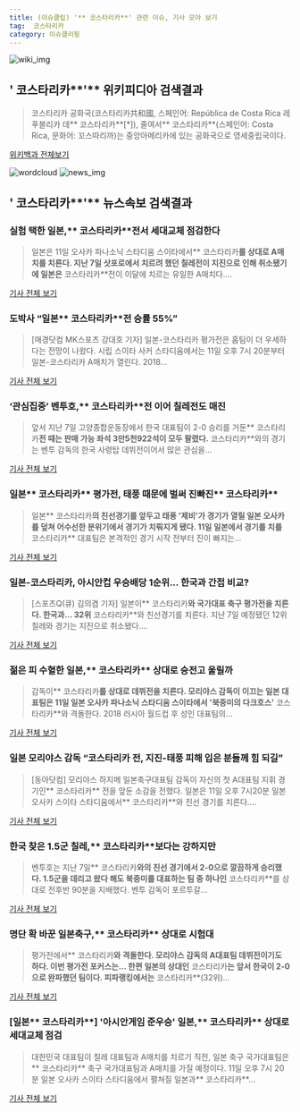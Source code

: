 ```yaml
---
title: (이슈클립) '** 코스타리카**' 관련 이슈, 기사 모아 보기
tag:  코스타리카
category: 이슈클리핑
---
```

![wiki_img](https://user-images.githubusercontent.com/42597476/44503234-41136a80-a6d0-11e8-9071-6fc6418eafe4.png)
## **'** 코스타리카**'** 위키피디아 검색결과
>코스타리카 공화국(코스타리카共和國, 스페인어: República de Costa Rica 레푸블리카 데** 코스타리카**[*]), 줄여서** 코스타리카**(스페인어: Costa Rica, 문화어: 꼬스따리까)는 중앙아메리카에 있는 공화국으로 영세중립국이다.

<a href="https://ko.wikipedia.org/wiki/ 코스타리카" target="_blank">위키백과 전체보기</a>

![wordcloud](https://s3.ap-northeast-2.amazonaws.com/lyrics101-wordcloud/2018-09-11-1536654240.png)
![news_img](https://user-images.githubusercontent.com/42597476/44507050-1206f400-a6e4-11e8-8d98-7ffbfebb353f.png)
## **'** 코스타리카**'** 뉴스속보 검색결과
### 실험 택한 일본,** 코스타리카**전서 세대교체 점검한다

>일본은 11일 오사카 파나소닉 스타디움 스이타에서** 코스타리카**를 상대로 A매치를 치른다. 지난 7일 삿포로에서 치르려 했던 칠레전이 지진으로 인해 취소됐기에 일본은** 코스타리카**전이 이달에 치르는 유일한 A매치다....

<a href="http://www.sportalkorea.com/news/view.php?gisa_uniq=2018091111184113&section_code=10&cp=se&gomb=1" target="_blank">기사 전체 보기</a>

### 도박사 “일본** 코스타리카**전 승률 55%”

>[매경닷컴 MK스포츠 강대호 기자] 일본-코스타리카 평가전은 홈팀이 더 우세하다는 전망이 나왔다. 시립 스이타 사커 스타디움에서는 11일 오후 7시 20분부터 일본-코스타리카 A매치가 열린다. 2018...

<a href="http://sports.mk.co.kr/view.php?year=2018&no=572773" target="_blank">기사 전체 보기</a>

### ‘관심집중’ 벤투호,** 코스타리카**전 이어 칠레전도 매진

>앞서 지난 7일 고양종합운동장에서 한국 대표팀이 2-0 승리를 거둔** 코스타리카**전 때는 판매 가능 좌석 3만5천922석이 모두 팔렸다.** 코스타리카**와의 경기는 벤투 감독의 한국 사령탑 데뷔전이어서 많은 관심을...

<a href="http://www.kukinews.com/news/article.html?no=584606" target="_blank">기사 전체 보기</a>

### 일본** 코스타리카** 평가전, 태풍 때문에 벌써 진빠진** 코스타리카**

>일본** 코스타리카**의 친선경기를 앞두고 태풍 '제비'가 경기가 열릴 일본 오사카를 덮쳐 어수선한 분위기에서 경기가 치뤄지게 됐다. 11일 일본에서 경기를 치를** 코스타리카** 대표팀은 본격적인 경기 시작 전부터 진이 빠지는...

<a href="http://www.vop.co.kr/A00001330376.html" target="_blank">기사 전체 보기</a>

### 일본-코스타리카, 아시안컵 우승배당 1순위... 한국과 간접 비교?

>[스포츠Q(큐) 김의겸 기자]  일본이** 코스타리카**와 국가대표 축구 평가전을 치른다.  한국과... 32위** 코스타리카**와 친선경기를 치른다.  지난 7일 예정됐던 12위 칠레와 경기는 지진으로 취소됐다....

<a href="http://www.sportsq.co.kr/news/articleView.html?idxno=302360" target="_blank">기사 전체 보기</a>

### 젊은 피 수혈한 일본,** 코스타리카** 상대로 승전고 울릴까

>감독이** 코스타리카**를 상대로 데뷔전을 치른다. 모리야스 감독이 이끄는 일본 대표팀은 11일 일본 오사카 파나소닉 스타디움 스이타에서 '북중미의 다크호스'** 코스타리카**와 격돌한다. 2018 러시아 월드컵 후 성인 대표팀의...

<a href="http://stoo.asiae.co.kr/news/naver_view.htm?idxno=2018091115232290325" target="_blank">기사 전체 보기</a>

### 일본 모리야스 감독 “코스타리카 전, 지진-태풍 피해 입은 분들께 힘 되길”

>[동아닷컴] 모리야스 하지메 일본축구대표팀 감독이 자신의 첫 A대표팀 지휘 경기인** 코스타리카** 전을 앞둔 소감을 전했다. 일본은 11일 오후 7시20분 일본 오사카 스이타 스타디움에서** 코스타리카**와 친선 경기를 치른다....

<a href="http://sports.donga.com/3/all/20180911/91932317/2" target="_blank">기사 전체 보기</a>

### 한국 찾은 1.5군 칠레,** 코스타리카**보다는 강하지만

>벤투호는 지난 7일** 코스타리카**와의 친선 경기에서 2-0으로 깔끔하게 승리했다. 1.5군을 데리고 왔다 해도 북중미를 대표하는 팀 중 하나인** 코스타리카**를 상대로 전후반 90분을 지배했다. 벤투 감독이 포르투갈...

<a href="http://www.newsen.com/news_view.php?uid=201809111402220632" target="_blank">기사 전체 보기</a>

### 명단 확 바꾼 일본축구,** 코스타리카** 상대로 시험대

>평가전에서** 코스타리카**와 격돌한다. 모리야스 감독의 A대표팀 데뷔전이기도 하다. 이번 평가전 포커스는... 한편 일본의 상대인** 코스타리카**는 앞서 한국이 2-0으로 완파했던 팀이다. 피파랭킹에서는** 코스타리카**(32위)...

<a href="http://sports.hankooki.com/lpage/soccer/201809/sp2018091115002593750.htm" target="_blank">기사 전체 보기</a>

### [일본** 코스타리카**] '아시안게임 준우승' 일본,** 코스타리카** 상대로 세대교체 점검

>대한민국 대표팀이 칠레 대표팀과 A매치를 치르기 직전, 일본 축구 국가대표팀은** 코스타리카** 축구 국가대표팀과 A매치를 가질 예정이다. 11일 오후 7시 20분 일본 오사카 스이타 스타디움에서 펼쳐질 일본과** 코스타리카**...

<a href="http://www.topstarnews.net/news/articleView.html?idxno=479941" target="_blank">기사 전체 보기</a>


